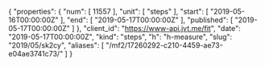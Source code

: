 {
  "properties": {
    "num": [
      11557
    ],
    "unit": [
      "steps"
    ],
    "start": [
      "2019-05-16T00:00:00Z"
    ],
    "end": [
      "2019-05-17T00:00:00Z"
    ],
    "published": [
      "2019-05-17T00:00:00Z"
    ]
  },
  "client_id": "https://www-api.jvt.me/fit",
  "date": "2019-05-17T00:00:00Z",
  "kind": "steps",
  "h": "h-measure",
  "slug": "2019/05/sk2cy",
  "aliases": [
    "/mf2/17260292-c210-4459-ae73-e04ae3741c73/"
  ]
}
